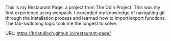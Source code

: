 This is my Restaurant Page, a project from The Odin Project. This was my first experience using webpack. I expanded my knowledge of navigating git through the installation process and learned how to import/export functions. The tab-switching logic took me the longest to solve. 

URL: https://briatulloch.github.io/restaurant-page/
